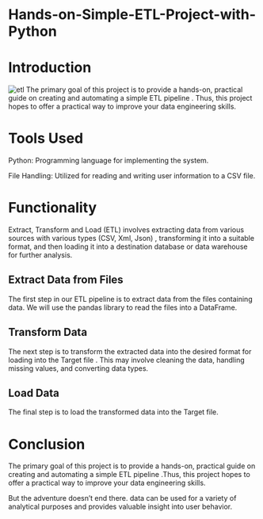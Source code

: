 # Hands-on-Simple-ETL-Project-with-Python
# Introduction
![etl](https://github.com/user-attachments/assets/f50f740e-3c76-4bd0-937c-060232bf6231)
The primary goal of this project is to provide a hands-on, practical guide on creating and automating a simple ETL pipeline . Thus, this project hopes to offer a practical way to improve your data engineering skills.

# Tools Used
Python: Programming language for implementing the system.

File Handling: Utilized for reading and writing user information to a CSV file.
# Functionality
Extract, Transform and Load (ETL) involves extracting data from various sources with various types (CSV, Xml, Json) , transforming it into a suitable format, and then loading it into a destination database or data warehouse for further analysis.
## Extract Data from Files
The first step in our ETL pipeline is to extract data from the files containing data. We will use the pandas library to read the files into a DataFrame.
## Transform Data
The next step is to transform the extracted data into the desired format for loading into the Target file . This may involve cleaning the data, handling missing values, and converting data types.
## Load Data
The final step is to load the transformed data into the Target file.
# Conclusion
The primary goal of this project is to provide a hands-on, practical guide on creating and automating a simple ETL pipeline .Thus, this project hopes to offer a practical way to improve your data engineering skills.

But the adventure doesn’t end there. data can be used for a variety of analytical purposes and provides valuable insight into user behavior.
